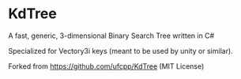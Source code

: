 KdTree
======

A fast, generic, 3-dimensional Binary Search Tree written in C#

Specialized for Vectory3i keys (meant to be used by unity or similar).

Forked from https://github.com/ufcpp/KdTree (MIT License)